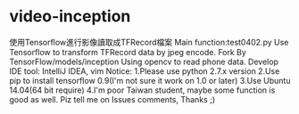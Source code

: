 # video-inception
使用Tensorflow進行影像讀取成TFRecord檔案
Main function:test0402.py
Use Tensorflow to transform TFRecord data by jpeg encode.
Fork By TensorFlow/models/inception 
Using opencv to read phone data.
Develop IDE tool: IntelliJ IDEA, vim
Notice:
1.Please use python 2.7.x version
2.Use pip to install tensorflow 0.9(I'm not sure it work on 1.0 or later)
3.Use Ubuntu 14.04(64 bit require)
4.I'm poor Taiwan student, maybe some function is good as well. Piz tell me on Issues comments, Thanks ;)
